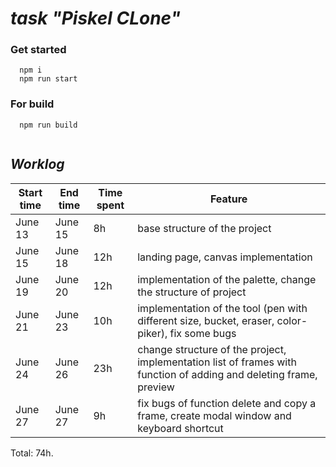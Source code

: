  # ***task "Piskel CLone"***

### **Get started**

```
  npm i
  npm run start
```

### **For build**

```
  npm run build
  
```
## ***Worklog***

| Start time | End time | Time spent |  Feature      |
|------------|----------|------------|---------------|
| June 13    | June 15  |  8h  | base structure of the project|
| June 15    | June 18  |  12h | landing page, canvas implementation |
| June 19    | June 20  |  12h | implementation of the palette, change the structure of project|
| June 21    | June 23  |  10h | implementation of the tool (pen with different size, bucket, eraser, color-piker), fix some bugs|
| June 24    | June 26  |  23h | change structure of the project, implementation list of frames with function of adding and deleting frame, preview|
| June 27   | June 27 | 9h | fix bugs of function delete and copy a frame, create modal window and keyboard shortcut|
Total: 74h.
